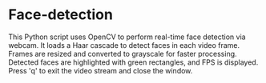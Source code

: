 # Face-detection
This Python script uses OpenCV to perform real-time face detection via webcam. It loads a Haar cascade to detect faces in each video frame. Frames are resized and converted to grayscale for faster processing. Detected faces are highlighted with green rectangles, and FPS is displayed. Press 'q' to exit the video stream and close the window.
